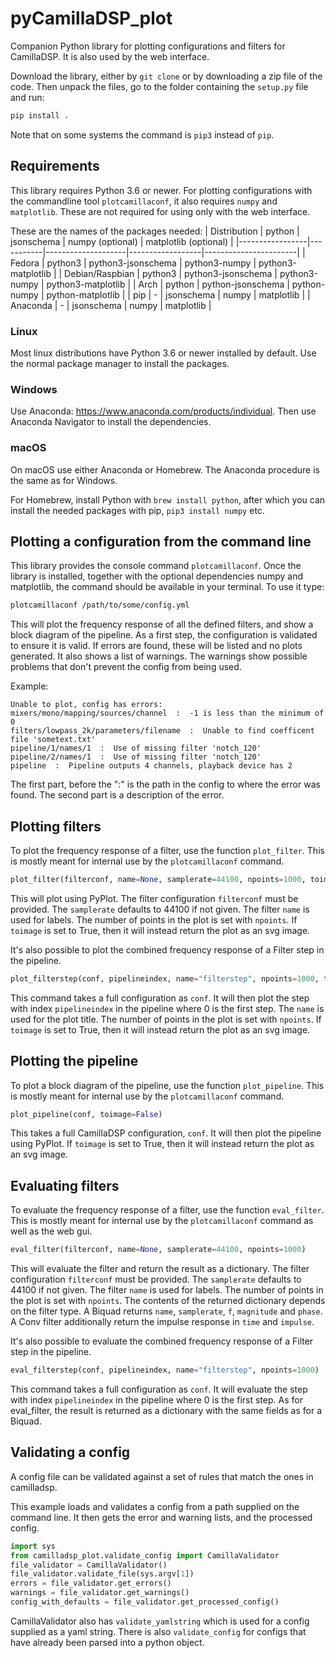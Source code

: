 # pyCamillaDSP_plot
Companion Python library for plotting configurations and filters for CamillaDSP. It is also used by the web interface.

Download the library, either by `git clone` or by downloading a zip file of the code. Then unpack the files, go to the folder containing the `setup.py` file and run: 
```sh
pip install .
```
Note that on some systems the command is `pip3` instead of `pip`.

## Requirements
This library requires Python 3.6 or newer. For plotting configurations with the commandline tool `plotcamillaconf`, it also requires `numpy` and `matplotlib`. These are not required for using only with the web interface.

These are the names of the packages needed:
| Distribution    | python    | jsonschema         | numpy (optional) | matplotlib (optional) |
|-----------------|-----------|--------------------|------------------|-----------------------|
| Fedora          | python3   | python3-jsonschema | python3-numpy    | python3-matplotlib    |
| Debian/Raspbian | python3   | python3-jsonschema | python3-numpy    | python3-matplotlib    |
| Arch            | python    | python-jsonschema  | python-numpy     | python-matplotlib     |
| pip             | -         | jsonschema         | numpy            | matplotlib            | 
| Anaconda        | -         | jsonschema         | numpy            | matplotlib            |

### Linux
Most linux distributions have Python 3.6 or newer installed by default. Use the normal package manager to install the packages.

### Windows
Use Anaconda: https://www.anaconda.com/products/individual. Then use Anaconda Navigator to install the dependencies.

### macOS
On macOS use either Anaconda or Homebrew. The Anaconda procedure is the same as for Windows. 

For Homebrew, install Python with `brew install python`, after which you can install the needed packages with pip, `pip3 install numpy` etc.




## Plotting a configuration from the command line
This library provides the console command `plotcamillaconf`. Once the library is installed, together with the optional dependencies numpy and matplotlib, the command should be available in your terminal.
To use it type:
```sh
plotcamillaconf /path/to/some/config.yml
```

This will plot the frequency response of all the defined filters, and show a block diagram of the pipeline. 
As a first step, the configuration is validated to ensure it is valid. 
If errors are found, these will be listed and no plots generated. It also shows a list of warnings. 
The warnings show possible problems that don't prevent the config from being used. 

Example:
```
Unable to plot, config has errors:
mixers/mono/mapping/sources/channel  :  -1 is less than the minimum of 0
filters/lowpass_2k/parameters/filename  :  Unable to find coefficent file 'sometext.txt'
pipeline/1/names/1  :  Use of missing filter 'notch_120'
pipeline/2/names/1  :  Use of missing filter 'notch_120'
pipeline  :  Pipeline outputs 4 channels, playback device has 2
```
The first part, before the ":" is the path in the config to where the error was found. The second part is a description of the error.


## Plotting filters
To plot the frequency response of a filter, use the function `plot_filter`. This is mostly meant for internal use by the `plotcamillaconf` command.
```python
plot_filter(filterconf, name=None, samplerate=44100, npoints=1000, toimage=False)
```
This will plot using PyPlot. The filter configuration `filterconf` must be provided. The `samplerate` defaults to 44100 if not given. The filter `name` is used for labels. The number of points in the plot is set with `npoints`. If `toimage` is set to True, then it will instead return the plot as an svg image.

It's also possible to plot the combined frequency response of a Filter step in the pipeline.
```python
plot_filterstep(conf, pipelineindex, name="filterstep", npoints=1000, toimage=False)
```
This command takes a full configuration as `conf`. It will then plot the step with index `pipelineindex` in the pipeline where 0 is the first step. The `name` is used for the plot title. The number of points in the plot is set with `npoints`. If `toimage` is set to True, then it will instead return the plot as an svg image.

## Plotting the pipeline
To plot a block diagram of the pipeline, use the function `plot_pipeline`. This is mostly meant for internal use by the `plotcamillaconf` command.
```python
plot_pipeline(conf, toimage=False)
```
This takes a full CamillaDSP configuration, `conf`. It will then plot the pipeline using PyPlot. If `toimage` is set to True, then it will instead return the plot as an svg image.

## Evaluating filters
To evaluate the frequency response of a filter, use the function `eval_filter`. This is mostly meant for internal use by the `plotcamillaconf` command as well as the web gui.
```python
eval_filter(filterconf, name=None, samplerate=44100, npoints=1000)
```
This will evaluate the filter and return the result as a dictionary. The filter configuration `filterconf` must be provided. The `samplerate` defaults to 44100 if not given. The filter `name` is used for labels. The number of points in the plot is set with `npoints`. The contents of the returned dictionary depends on the filter type. A Biquad returns `name`, `samplerate`, `f`, `magnitude` and `phase`. A Conv filter additionally return the impulse response in `time` and `impulse`.

It's also possible to evaluate the combined frequency response of a Filter step in the pipeline.
```python
eval_filterstep(conf, pipelineindex, name="filterstep", npoints=1000)
```
This command takes a full configuration as `conf`. It will evaluate the step with index `pipelineindex` in the pipeline where 0 is the first step. As for eval_filter, the result is returned as a dictionary with the same fields as for a Biquad.

## Validating a config
A config file can be validated against a set of rules that match the ones in camilladsp. 

This example loads and validates a config from a path supplied on the command line. It then gets the error and warning lists, and the processed config. 
```python
import sys
from camilladsp_plot.validate_config import CamillaValidator
file_validator = CamillaValidator()
file_validator.validate_file(sys.argv[1])
errors = file_validator.get_errors()
warnings = file_validator.get_warnings()
config_with_defaults = file_validator.get_processed_config()
```

CamillaValidator also has `validate_yamlstring` which is used for a config supplied as a yaml string. There is also `validate_config` for configs that have already been parsed into a python object. 

